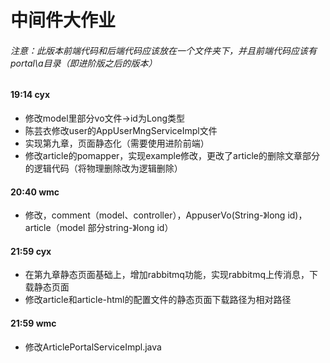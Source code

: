 # 中间件大作业

###### 注意：此版本前端代码和后端代码应该放在一个文件夹下，并且前端代码应该有portal\a目录（即进阶版之后的版本）

#### 19:14 cyx
- 修改model里部分vo文件->id为Long类型
- 陈芸衣修改user的AppUserMngServiceImpl文件
- 实现第九章，页面静态化（需要使用进阶前端）
- 修改article的pomapper，实现example修改，更改了article的删除文章部分的逻辑代码（将物理删除改为逻辑删除）

#### 20:40 wmc
- 修改，comment（model、controller），AppuserVo(String-》long id)，article（model 部分string-》long id）

#### 21:59 cyx
- 在第九章静态页面基础上，增加rabbitmq功能，实现rabbitmq上传消息，下载静态页面
- 修改article和article-html的配置文件的静态页面下载路径为相对路径

#### 21:59 wmc
- 修改ArticlePortalServiceImpl.java
